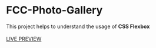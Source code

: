 # FCC-Photo-Gallery
This project helps to understand the usage of <strong>CSS Flexbox</strong><br><br>
[LIVE PREVIEW](https://nehanawar025.github.io/FCC-Photo-Gallery/)
